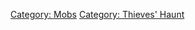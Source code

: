 [Category: Mobs](Category:_Mobs "wikilink") [Category: Thieves'
Haunt](Category:_Thieves'_Haunt "wikilink")
